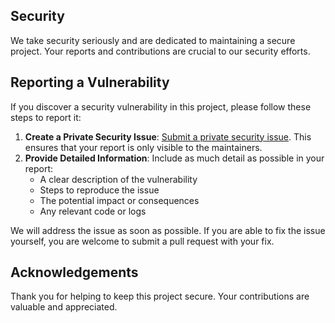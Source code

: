 ## Security

We take security seriously and are dedicated to maintaining a secure project. Your reports and contributions are crucial to our security efforts.

## Reporting a Vulnerability

If you discover a security vulnerability in this project, please follow these steps to report it:

1. **Create a Private Security Issue**: [Submit a private security issue](https://docs.github.com/en/code-security/security-advisories/guidance-on-reporting-and-writing-information-about-vulnerabilities/privately-reporting-a-security-vulnerability). This ensures that your report is only visible to the maintainers.
2. **Provide Detailed Information**: Include as much detail as possible in your report:
   - A clear description of the vulnerability
   - Steps to reproduce the issue
   - The potential impact or consequences
   - Any relevant code or logs

We will address the issue as soon as possible. If you are able to fix the issue yourself, you are welcome to submit a pull request with your fix.

## Acknowledgements

Thank you for helping to keep this project secure. Your contributions are valuable and appreciated.
